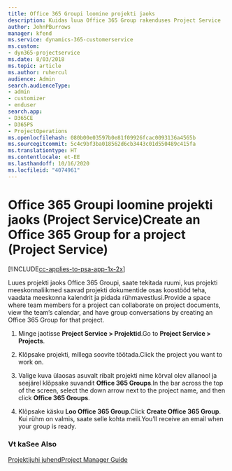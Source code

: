 ```yaml
---
title: Office 365 Groupi loomine projekti jaoks
description: Kuidas luua Office 365 Group rakenduses Project Service
author: JohnPBurrows
manager: kfend
ms.service: dynamics-365-customerservice
ms.custom:
- dyn365-projectservice
ms.date: 8/03/2018
ms.topic: article
ms.author: ruhercul
audience: Admin
search.audienceType:
- admin
- customizer
- enduser
search.app:
- D365CE
- D365PS
- ProjectOperations
ms.openlocfilehash: 080b00e03597b0e81f09926fcac0093136a4565b
ms.sourcegitcommit: 5c4c9bf3ba018562d6cb3443c01d550489c415fa
ms.translationtype: HT
ms.contentlocale: et-EE
ms.lasthandoff: 10/16/2020
ms.locfileid: "4074961"
---
```

# <a name="create-an-office-365-group-for-a-project-project-service"></a><span data-ttu-id="5a3db-103">Office 365 Groupi loomine projekti jaoks (Project Service)</span><span class="sxs-lookup"><span data-stu-id="5a3db-103">Create an Office 365 Group for a project (Project Service)</span></span>

[!INCLUDE[cc-applies-to-psa-app-1x-2x](../includes/cc-applies-to-psa-app-1x-2x.md)]

<span data-ttu-id="5a3db-104">Luues projekti jaoks Office 365 Groupi, saate tekitada ruumi, kus projekti meeskonnaliikmed saavad projekti dokumentide osas koostööd teha, vaadata meeskonna kalendrit ja pidada rühmavestlusi.</span><span class="sxs-lookup"><span data-stu-id="5a3db-104">Provide a space where team members for a project can collaborate on project documents, view the team’s calendar, and have group conversations by creating an Office 365 Group for that project.</span></span>  
  
1.  <span data-ttu-id="5a3db-105">Minge jaotisse **Project Service > Projektid**.</span><span class="sxs-lookup"><span data-stu-id="5a3db-105">Go to **Project Service > Projects**.</span></span>  
  
2.  <span data-ttu-id="5a3db-106">Klõpsake projekti, millega soovite töötada.</span><span class="sxs-lookup"><span data-stu-id="5a3db-106">Click the project you want to work on.</span></span>  
  
3.  <span data-ttu-id="5a3db-107">Valige kuva ülaosas asuvalt ribalt projekti nime kõrval olev allanool ja seejärel klõpsake suvandit **Office 365 Groups**.</span><span class="sxs-lookup"><span data-stu-id="5a3db-107">In the bar across the top of the screen, select the down arrow next to the project name, and then click **Office 365 Groups**.</span></span>  
  
4.  <span data-ttu-id="5a3db-108">Klõpsake käsku **Loo Office 365 Group**.</span><span class="sxs-lookup"><span data-stu-id="5a3db-108">Click **Create Office 365 Group**.</span></span> <span data-ttu-id="5a3db-109">Kui rühm on valmis, saate selle kohta meili.</span><span class="sxs-lookup"><span data-stu-id="5a3db-109">You’ll receive an email when your group is ready.</span></span>  
  
### <a name="see-also"></a><span data-ttu-id="5a3db-110">Vt ka</span><span class="sxs-lookup"><span data-stu-id="5a3db-110">See Also</span></span>  
 [<span data-ttu-id="5a3db-111">Projektijuhi juhend</span><span class="sxs-lookup"><span data-stu-id="5a3db-111">Project Manager Guide</span></span>](../psa/project-manager-guide.md)
